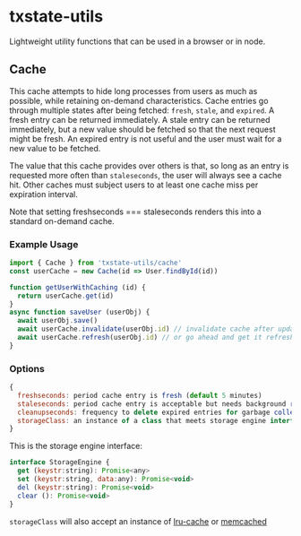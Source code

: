 # txstate-utils
Lightweight utility functions that can be used in a browser or in node.

## Cache
This cache attempts to hide long processes from users as much as possible, while retaining on-demand characteristics. Cache entries go through multiple states after being fetched: `fresh`, `stale`, and `expired`. A fresh entry can be returned immediately. A stale entry can be returned immediately, but a new value should be fetched so that the next request might be fresh. An expired entry is not useful and the user must wait for a new value to be fetched.

The value that this cache provides over others is that, so long as an entry is requested more often than `staleseconds`, the user will always see a cache hit.  Other caches must subject users to at least one cache miss per expiration interval.

Note that setting freshseconds === staleseconds renders this into a standard on-demand cache.

### Example Usage
```javascript
import { Cache } from 'txstate-utils/cache'
const userCache = new Cache(id => User.findById(id))

function getUserWithCaching (id) {
  return userCache.get(id)
}
async function saveUser (userObj) {
  await userObj.save()
  await userCache.invalidate(userObj.id) // invalidate cache after update
  await userCache.refresh(userObj.id) // or go ahead and get it refreshed immediately
}
```
### Options
```javascript
{
  freshseconds: period cache entry is fresh (default 5 minutes)
  staleseconds: period cache entry is acceptable but needs background refreshed (default 10 minutes)
  cleanupseconds: frequency to delete expired entries for garbage collection (default 10 seconds),
  storageClass: an instance of a class that meets storage engine interface (default simple Object cache)
}
```
This is the storage engine interface:
```javascript
interface StorageEngine {
  get (keystr:string): Promise<any>
  set (keystr:string, data:any): Promise<void>
  del (keystr:string): Promise<void>
  clear (): Promise<void>
}
```
`storageClass` will also accept an instance of [lru-cache](https://www.npmjs.com/package/lru-cache) or [memcached](https://www.npmjs.com/package/memcached)
